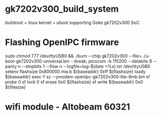 # gk7202v300_build_system
buildroot + linux kernel + uboot supporting Goke gk7202v300 SoC


# Flashing OpenIPC firmware
sudo chmod 777 /dev/ttyUSB0 && ./burn --chip gk7202v300 --file=../u-boot-gk7202v300-universal.bin --break;
picocom -b 115200 --databits 8 --parity n --stopbits 1 --flow n --logfile=log-$(date +%s).txt /dev/ttyUSB0
setenv flashsize 0x800000
mw.b ${baseaddr} 0xff ${flashsize}
loady ${baseaddr}
exec !! sz --ymodem openipc-gk7202v300-lite-8mb.bin
sf probe 0
sf lock 0
sf erase 0x0 ${flashsize}
sf write ${baseaddr} 0x0 ${filesize}


# wifi module - Altobeam 60321
